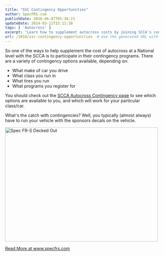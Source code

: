 ```yaml
---
title: "SSC Contingency Opportunities"
author: SpecFRS.com
publishDate: 2018-06-07T05:36:21
updateDate: 2024-03-11T15:11:38
tags: [ 'Autocross' ]
excerpt: "Learn how to supplement autocross costs by joining SCCA's contingency programs based on your car, class, tires, and registration for additional benefits."
url: /2018/ssc-contingency-opportunities  # Use the generated URL with year
---
```

<p>So one of the ways to help supplement the cost of autocross at a National level with the SCCA is to participate in their contingency programs. There are a variety of contingency options available, depending on:</p>  <ul>  <li>What make of car you drive</li>  <li>What class you run in</li>  <li>What tires you run</li>  <li>What programs you register for</li> </ul>  <p>You should check out the <a href="https://www.scca.com/pages/solo-contingency" target="_blank">SCCA Autocross Contingency page</a> to see which options are available to you, and which will work for your particular class/car.</p>  <p>What's the catch with contingencies? Well, you typically (almost always) have to run your vehicle with the sponsors decals on the vehicle.</p>  <p><a data-flickr-embed="true" data-footer="true" data-header="true" href="https://www.flickr.com/photos/chammond/39900291410/in/dateposted/" title="Spec FR-S Decked Out"><img alt="Spec FR-S Decked Out" height="375" src="https://farm1.staticflickr.com/964/39900291410_b5302163bd.jpg" width="500" /></a><script async src="//embedr.flickr.com/assets/client-code.js" charset="utf-8"></script></p>  <a href="https://www.specfrs.com/ssc-contingency-opportunities">Read More at www.specfrs.com</a>

